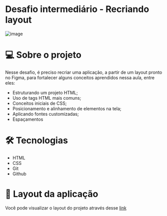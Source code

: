 # Desafio intermediário - Recriando layout

![image](https://github.com/Souzasud/cardinformativo-pacoteviagens/assets/133075307/7e50e2fa-315a-4824-bf7a-d9f07356cccb)

# 💻 Sobre o projeto

Nesse desafio, é preciso recriar uma aplicação, a partir de um layout pronto no
Figma, para fortalecer alguns conceitos aprendidos nessa aula, entre eles:

- Estruturando um projeto HTML;
- Uso de tags HTML mais comuns;
- Conceitos iniciais de CSS;
- Posicionamento e alinhamento de elementos na tela;
- Aplicando fontes customizadas;
- Espaçamentos

# 🛠️ Tecnologias

- HTML
- CSS
- Git
- Github

# 🔖 Layout da aplicação

Você pode visualizar o layout do projeto através desse [link](https://www.figma.com/file/hwdC4c5mBrt0VqrMDa1tdo/Projeto01-Extra-(Copy)?type=design&node-id=1-2&mode=design&t=hfbJjUkIAyIHteZf-0)


